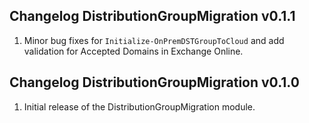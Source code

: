 ## Changelog DistributionGroupMigration v0.1.1

1. Minor bug fixes for ```Initialize-OnPremDSTGroupToCloud``` and add validation for Accepted Domains in Exchange Online.


## Changelog DistributionGroupMigration v0.1.0

1. Initial release of the DistributionGroupMigration module.

